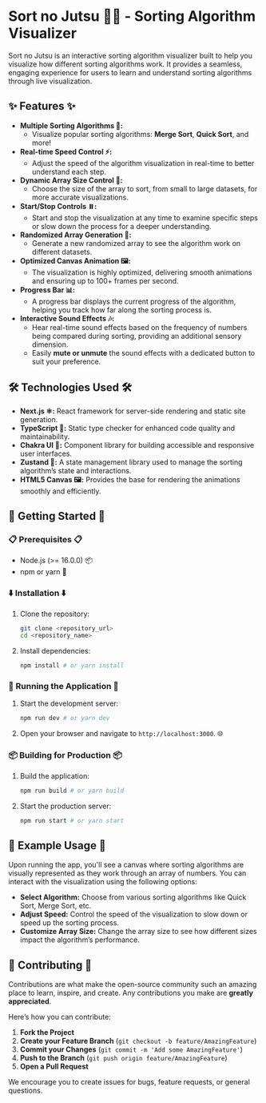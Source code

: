 # Sort no Jutsu 🧙‍♂️ - Sorting Algorithm Visualizer

Sort no Jutsu is an interactive sorting algorithm visualizer built to help you visualize how different sorting algorithms work. It provides a seamless, engaging experience for users to learn and understand sorting algorithms through live visualization.

## ✨ Features ✨

- **Multiple Sorting Algorithms 🧠:**
  - Visualize popular sorting algorithms: **Merge Sort**, **Quick Sort**, and more!
- **Real-time Speed Control ⚡️:**
  - Adjust the speed of the algorithm visualization in real-time to better understand each step.
- **Dynamic Array Size Control 📏:**
  - Choose the size of the array to sort, from small to large datasets, for more accurate visualizations.
- **Start/Stop Controls ⏸️:**
  - Start and stop the visualization at any time to examine specific steps or slow down the process for a deeper understanding.
- **Randomized Array Generation 🔀:**
  - Generate a new randomized array to see the algorithm work on different datasets.
- **Optimized Canvas Animation 🖼️:**
  - The visualization is highly optimized, delivering smooth animations and ensuring up to 100+ frames per second.
- **Progress Bar 📊:**
  - A progress bar displays the current progress of the algorithm, helping you track how far along the sorting process is.
- **Interactive Sound Effects 🎶:**
  - Hear real-time sound effects based on the frequency of numbers being compared during sorting, providing an additional sensory dimension.
  - Easily **mute or unmute** the sound effects with a dedicated button to suit your preference.

## 🛠️ Technologies Used 🛠️

- **Next.js ⚛️:** React framework for server-side rendering and static site generation.
- **TypeScript 📜:** Static type checker for enhanced code quality and maintainability.
- **Chakra UI 🎨:** Component library for building accessible and responsive user interfaces.
- **Zustand 🧠:** A state management library used to manage the sorting algorithm’s state and interactions.
- **HTML5 Canvas 🖼️:** Provides the base for rendering the animations smoothly and efficiently.

## 🚀 Getting Started 🚀

### 📋 Prerequisites 📋

- Node.js (>= 16.0.0) 📦
- npm or yarn 🧶

### ⬇️ Installation ⬇️

1. Clone the repository:

    ```bash
    git clone <repository_url>
    cd <repository_name>
    ```

2. Install dependencies:

    ```bash
    npm install # or yarn install
    ```

### 🏃 Running the Application 🏃

1. Start the development server:

    ```bash
    npm run dev # or yarn dev
    ```

2. Open your browser and navigate to `http://localhost:3000`. 🌐

### 📦 Building for Production 📦

1. Build the application:

    ```bash
    npm run build # or yarn build
    ```

2. Start the production server:

    ```bash
    npm run start # or yarn start
    ```

## 📝 Example Usage 📝

Upon running the app, you'll see a canvas where sorting algorithms are visually represented as they work through an array of numbers. You can interact with the visualization using the following options:

- **Select Algorithm:** Choose from various sorting algorithms like Quick Sort, Merge Sort, etc.
- **Adjust Speed:** Control the speed of the visualization to slow down or speed up the sorting process.
- **Customize Array Size:** Change the array size to see how different sizes impact the algorithm’s performance.

## 🤝 Contributing 🤝

Contributions are what make the open-source community such an amazing place to learn, inspire, and create. Any contributions you make are **greatly appreciated**.

Here’s how you can contribute:

1. **Fork the Project**
2. **Create your Feature Branch** (`git checkout -b feature/AmazingFeature`)
3. **Commit your Changes** (`git commit -m 'Add some AmazingFeature'`)
4. **Push to the Branch** (`git push origin feature/AmazingFeature`)
5. **Open a Pull Request**

We encourage you to create issues for bugs, feature requests, or general questions.



